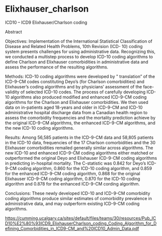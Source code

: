 # Elixhauser_charlson
ICD10 – ICD9 Elixhauser/Charlson coding

Abstract

Objectives: Implementation of the International Statistical Classification of Disease and Related Health Problems, 10th Revision (ICD- 10) coding system presents challenges for using administrative data. Recognizing this, we conducted a multistep process to develop ICD-10 coding algorithms to define Charlson and Elixhauser comorbidities in administrative data and assess the performance of the resulting algorithms.

Methods: ICD-10 coding algorithms were developed by " translation” of the ICD-9-CM codes constituting Deyo’s (for Charlson comorbidities) and Elixhauser’s coding algorithms and by physicians’ assessment of the face-validity of selected ICD-10 codes. The process of carefully developing ICD-10 algorithms also produced modified and enhanced ICD-9-CM coding algorithms for the Charlson and Elixhauser comorbidities. We then used data on in-patients aged 18-years and older in ICD-9-CM and ICD-10 administrative hospital discharge data from a Canadian health region to assess the comorbidity frequencies and the mortality prediction achieve by the original ICD-9-CM algorithms, the enhanced ICD-9-CM algorithms, and the new ICD-10 coding algorithms.

Results: Among 56,585 patients in the ICD-9-CM data and 58,805 patients in the ICD-10 data, frequencies of the 17 Charlson comorbidities and the 30 Elixhauser comorbidities remailed generally similar across algorithms. The new ICD-10 and enhanced ICD-9-CM coding algorithms either matched or outperformed the original Deyo and Elixhauser ICD-9-CM coding algorithms in predicting in-hospital mortality. The C-statistic was 0.842 for Deyo’s ICD-9-CM coding algorithm, 0.860 for the ICD-10 coding algorithm, and 0.859 for the enhanced ICD-9-CM coding algorithm, 0.868 for the original Elixhauser ICD-9-CM coding algorithm, 0.870 for the ICD-10 coding algorithm and 0.878 for the enhanced ICD-9-CM cording algorithm.

Conclusions: These newly developed ICD-10 and ICD-9-CM comorbidity coding algorithms produce similar estimates of comorbidity prevalence in administrative data, and may outperform existing ICD-9-CM coding algorithms.

https://cumming.ucalgary.ca/sites/default/files/teams/30/resources/Pub_ICD10%E2%80%93ICD9_ElixhauserCharlson_coding_Coding_Algorithm_for_Defining_Comorbidities_in_ICD9-CM_and%20ICD10_Admin_Data.pdf
